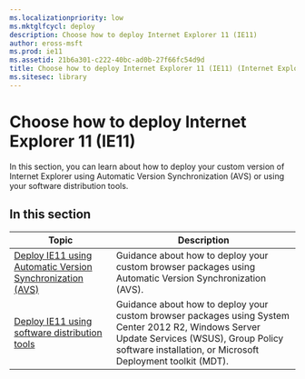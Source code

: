 ```yaml
---
ms.localizationpriority: low
ms.mktglfcycl: deploy
description: Choose how to deploy Internet Explorer 11 (IE11)
author: eross-msft
ms.prod: ie11
ms.assetid: 21b6a301-c222-40bc-ad0b-27f66fc54d9d
title: Choose how to deploy Internet Explorer 11 (IE11) (Internet Explorer 11 for IT Pros)
ms.sitesec: library
---
```



# Choose how to deploy Internet Explorer 11 (IE11)
In this section, you can learn about how to deploy your custom version of Internet Explorer using Automatic Version Synchronization (AVS) or using your software distribution tools.

## In this section
|   Topic                                                      | Description                                            |
|------------------------------------------------------------- | ------------------------------------------------------ |
|[Deploy IE11 using Automatic Version Synchronization (AVS)](deploy-ie11-using-automatic-version-synchronization-avs.md)  |Guidance about how to deploy your custom browser packages using Automatic Version Synchronization (AVS).  |
|[Deploy IE11 using software distribution tools](deploy-ie11-using-software-distribution-tools.md)  |Guidance about how to deploy your custom browser packages using System Center 2012 R2, Windows Server Update Services (WSUS), Group Policy software installation, or Microsoft Deployment toolkit (MDT).  |
 

 



